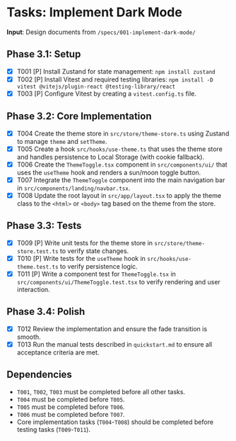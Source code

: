 # Tasks: Implement Dark Mode

**Input**: Design documents from `/specs/001-implement-dark-mode/`

## Phase 3.1: Setup
- [X] T001 [P] Install Zustand for state management: `npm install zustand`
- [X] T002 [P] Install Vitest and required testing libraries: `npm install -D vitest @vitejs/plugin-react @testing-library/react`
- [X] T003 [P] Configure Vitest by creating a `vitest.config.ts` file.

## Phase 3.2: Core Implementation
- [X] T004 Create the theme store in `src/store/theme-store.ts` using Zustand to manage `theme` and `setTheme`.
- [X] T005 Create a hook `src/hooks/use-theme.ts` that uses the theme store and handles persistence to Local Storage (with cookie fallback).
- [X] T006 Create the `ThemeToggle.tsx` component in `src/components/ui/` that uses the `useTheme` hook and renders a sun/moon toggle button.
- [X] T007 Integrate the `ThemeToggle` component into the main navigation bar in `src/components/landing/navbar.tsx`.
- [X] T008 Update the root layout in `src/app/layout.tsx` to apply the theme class to the `<html>` or `<body>` tag based on the theme from the store.

## Phase 3.3: Tests
- [X] T009 [P] Write unit tests for the theme store in `src/store/theme-store.test.ts` to verify state changes.
- [X] T010 [P] Write tests for the `useTheme` hook in `src/hooks/use-theme.test.ts` to verify persistence logic.
- [X] T011 [P] Write a component test for `ThemeToggle.tsx` in `src/components/ui/ThemeToggle.test.tsx` to verify rendering and user interaction.

## Phase 3.4: Polish
- [X] T012 Review the implementation and ensure the fade transition is smooth.
- [X] T013 Run the manual tests described in `quickstart.md` to ensure all acceptance criteria are met.

## Dependencies
- `T001`, `T002`, `T003` must be completed before all other tasks.
- `T004` must be completed before `T005`.
- `T005` must be completed before `T006`.
- `T006` must be completed before `T007`.
- Core implementation tasks (`T004`-`T008`) should be completed before testing tasks (`T009`-`T011`).
